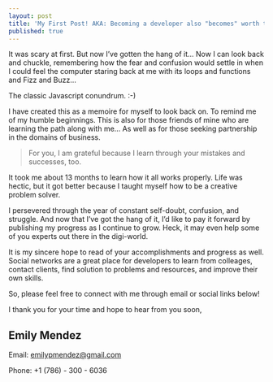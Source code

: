 ```yaml
---
layout: post
title: 'My First Post! AKA: Becoming a developer also "becomes" worth the struggle'
published: true
---
```


It was scary at first. But now I’ve gotten the hang of it... Now I can look back and chuckle, remembering how the fear and confusion would settle in when I could feel the computer staring back at me with its loops and functions and Fizz and Buzz...

The classic Javascript conundrum. :-)

I have created this as a memoire for myself to look back on. To remind me of my humble beginnings. This is also for those friends of mine who are learning the path along with me… As well as for those seeking partnership in the domains of business.

> For you, I am grateful because I learn through your mistakes and successes, too.

It took me about 13 months to learn how it all works properly. Life was hectic, but it got better because I taught myself how to be a creative problem solver.

I persevered through the year of constant self-doubt, confusion, and struggle. And now that I’ve got the hang of it, I’d like to pay it forward by publishing my progress as I continue to grow. Heck, it may even help some of you experts out there in the digi-world.

It is my sincere hope to read of your accomplishments and progress as well. Social networks are a great place for developers to learn from colleages, contact clients, find solution to problems and resources, and improve their own skills.

So, please feel free to connect with me through email or social links below!

I thank you for your time and hope to hear from you soon,

## **Emily Mendez**

Email: [emilypmendez@gmail.com](mailto:emilypmendez@gmail.com)

Phone: +1 (786) - 300 - 6036
